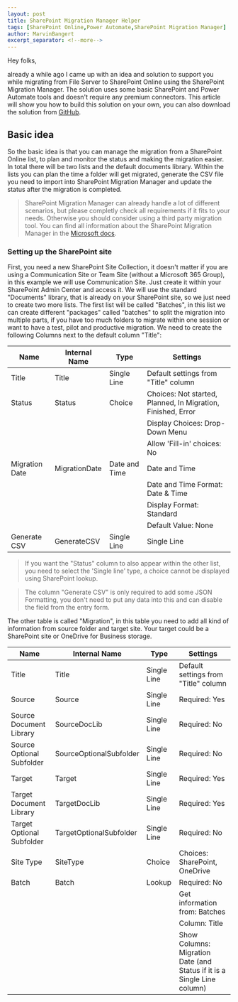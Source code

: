 ```yaml
---
layout: post
title: SharePoint Migration Manager Helper
tags: [SharePoint Online,Power Automate,SharePoint Migration Manager]
author: MarvinBangert
excerpt_separator: <!--more-->
---
```


Hey folks,

already a while ago I came up with an idea and solution to support you while migrating from File Server to SharePoint Online using the SharePoint Migration Manager. The solution uses some basic SharePoint and Power Automate tools and doesn't require any premium connectors. This article will show you how to build this solution on your own, you can also download the solution from [<u>GitHub</u>]().

<!--more-->

## Basic idea

So the basic idea is that you can manage the migration from a SharePoint Online list, to plan and monitor the status and making the migration easier. In total there will be two lists and the default documents library. Within the lists you can plan the time a folder will get migrated, generate the CSV file you need to import into SharePoint Migration Manager and update the status after the migration is completed.


> SharePoint Migration Manager can already handle a lot of different scenarios, but please completly check all requirements if it fits to your needs. Otherwise you should consider using a third party migration tool. You can find all information about the SharePoint Migration Manager in the [<u>Microsoft docs</u>](https://docs.microsoft.com/en-us/sharepointmigration/mm-get-started).


### Setting up the SharePoint site

First, you need a new SharePoint Site Collection, it doesn't matter if you are using a Communication Site or Team Site (without a Microsoft 365 Group), in this example we will use Communication Site. Just create it within your SharePoint Admin Center and access it.
We will use the standard "Documents" library, that is already on your SharePoint site, so we just need to create two more lists. The first list will be called "Batches", in this list we can create different "packages" called "batches" to split the migration into multiple parts, if you have too much folders to migrate within one session or want to have a test, pilot and productive migration.
We need to create the following Columns next to the default column "Title":

| Name           | Internal Name | Type          | Settings      |
|----------------|---------------|---------------|---------------|
| Title          | Title         | Single Line   | Default settings from "Title" column |
| Status         | Status        | Choice        | Choices: Not started, Planned, In Migration, Finished, Error |
|                |               |               | Display Choices: Drop-Down Menu |
|                |               |               | Allow 'Fill-in' choices: No |
| Migration Date | MigrationDate | Date and Time | Date and Time |
|                |               |               | Date and Time Format: Date & Time |
|                |               |               | Display Format: Standard |
|                |               |               | Default Value: None |
| Generate CSV   | GenerateCSV   | Single Line   | Single Line   |

> If you want the "Status" column to also appear within the other list, you need to select the 'Single line' type, a choice cannot be displayed using SharePoint lookup.

> The column "Generate CSV" is only required to add some JSON Formatting, you don't need to put any data into this and can disable the field from the entry form.

The other table is called "Migration", in this table you need to add all kind of information from source folder and target site. Your target could be a SharePoint site or OneDrive for Business storage.

| Name           | Internal Name | Type          | Settings      |
|----------------|---------------|---------------|---------------|
| Title          | Title         | Single Line   | Default settings from "Title" column |
| Source         | Source        | Single Line   | Required: Yes |
| Source Document Library | SourceDocLib        | Single Line   | Required: No |
| Source Optional Subfolder | SourceOptionalSubfolder        | Single Line   | Required: No |
| Target | Target        | Single Line   | Required: Yes |
| Target Document Library | TargetDocLib        | Single Line   | Required: Yes |
| Target Optional Subfolder | TargetOptionalSubfolder        | Single Line   | Required: No |
| Site Type         | SiteType        | Choice        | Choices: SharePoint, OneDrive |
| Batch | Batch | Lookup | Required: No |
|                |               |               | Get information from: Batches |
|                |               |               | Column: Title |
|                |               |               | Show Columns: Migration Date (and Status if it is a Single Line column) |

